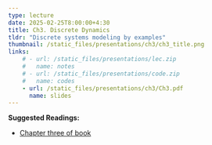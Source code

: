 ```yaml
---
type: lecture
date: 2025-02-25T8:00:00+4:30
title: Ch3. Discrete Dynamics 
tldr: "Discrete systems modeling by examples"
thumbnail: /static_files/presentations/ch3/ch3_title.png
links: 
    # - url: /static_files/presentations/lec.zip
    #   name: notes
    # - url: /static_files/presentations/code.zip
    #   name: codes
    - url: /static_files/presentations/ch3/Ch3.pdf
      name: slides
---
```

**Suggested Readings:**
- [Chapter three of book](https://ptolemy.berkeley.edu/books/leeseshia/index.html)
